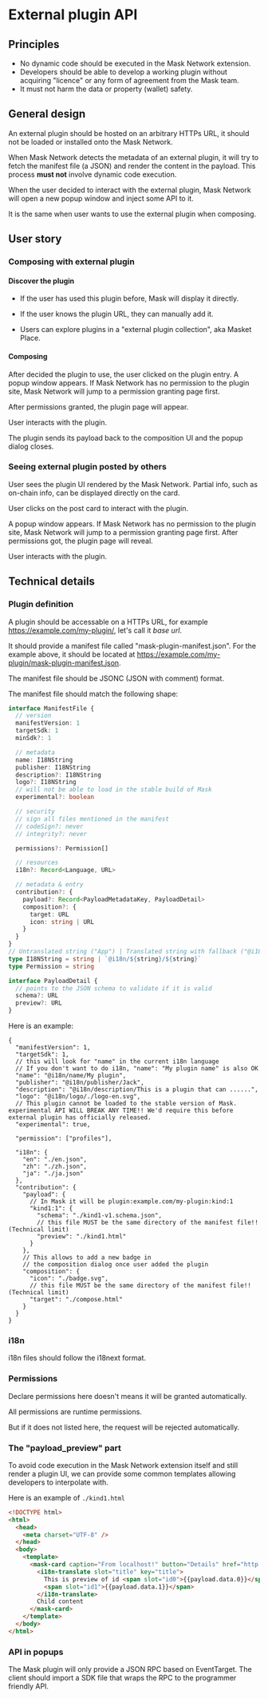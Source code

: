 # External plugin API

## Principles

- No dynamic code should be executed in the Mask Network extension.
- Developers should be able to develop a working plugin without acquiring "licence" or any form of agreement from the Mask team.
- It must not harm the data or property (wallet) safety.

## General design

An external plugin should be hosted on an arbitrary HTTPs URL, it should not be loaded or installed onto the Mask Network.

When Mask Network detects the metadata of an external plugin, it will try to fetch the manifest file (a JSON) and render the content in the payload.
This process **must not** involve dynamic code execution.

When the user decided to interact with the external plugin,
Mask Network will open a new popup window and inject some API to it.

It is the same when user wants to use the external plugin when composing.

## User story

### Composing with external plugin

#### Discover the plugin

- If the user has used this plugin before, Mask will display it directly.

- If the user knows the plugin URL, they can manually add it.

- Users can explore plugins in a "external plugin collection", aka Masket Place.

#### Composing

After decided the plugin to use, the user clicked on the plugin entry.
A popup window appears.
If Mask Network has no permission to the plugin site,
Mask Network will jump to a permission granting page first.

After permissions granted, the plugin page will appear.

User interacts with the plugin.

The plugin sends its payload back to the composition UI and the popup dialog closes.

### Seeing external plugin posted by others

User sees the plugin UI rendered by the Mask Network. Partial info, such as on-chain info, can be displayed directly on the card.

User clicks on the post card to interact with the plugin.

A popup window appears.
If Mask Network has no permission to the plugin site,
Mask Network will jump to a permission granting page first.
After permissions got, the plugin page will reveal.

User interacts with the plugin.

## Technical details

### Plugin definition

A plugin should be accessable on a HTTPs URL, for example <https://example.com/my-plugin/>, let's call it _base url_.

It should provide a manifest file called "mask-plugin-manifest.json".
For the example above, it should be located at <https://example.com/my-plugin/mask-plugin-manifest.json>.

The manifest file should be JSONC (JSON with comment) format.

The manifest file should match the following shape:

```typescript
interface ManifestFile {
  // version
  manifestVersion: 1
  targetSdk: 1
  minSdk?: 1

  // metadata
  name: I18NString
  publisher: I18NString
  description?: I18NString
  logo?: I18NString
  // will not be able to load in the stable build of Mask
  experimental?: boolean

  // security
  // sign all files mentioned in the manifest
  // codeSign?: never
  // integrity?: never

  permissions?: Permission[]

  // resources
  i18n?: Record<Language, URL>

  // metadata & entry
  contribution?: {
    payload?: Record<PayloadMetadataKey, PayloadDetail>
    composition?: {
      target: URL
      icon: string | URL
    }
  }
}
// Untranslated string ("App") | Translated string with fallback ("@i18n/welcome/Bonjure")
type I18NString = string | `@i18n/${string}/${string}`
type Permission = string

interface PayloadDetail {
  // points to the JSON schema to validate if it is valid
  schema?: URL
  preview?: URL
}
```

Here is an example:

```jsonc
{
  "manifestVersion": 1,
  "targetSdk": 1,
  // this will look for "name" in the current i18n language
  // If you don't want to do i18n, "name": "My plugin name" is also OK
  "name": "@i18n/name/My plugin",
  "publisher": "@i18n/publisher/Jack",
  "description": "@i18n/description/This is a plugin that can ......",
  "logo": "@i18n/logo/./logo-en.svg",
  // This plugin cannot be loaded to the stable version of Mask. experimental API WILL BREAK ANY TIME!! We'd require this before external plugin has officially released.
  "experimental": true,

  "permission": ["profiles"],

  "i18n": {
    "en": "./en.json",
    "zh": "./zh.json",
    "ja": "./ja.json"
  },
  "contribution": {
    "payload": {
      // In Mask it will be plugin:example.com/my-plugin:kind:1
      "kind1:1": {
        "schema": "./kind1-v1.schema.json",
        // this file MUST be the same directory of the manifest file!! (Technical limit)
        "preview": "./kind1.html"
      }
    },
    // This allows to add a new badge in
    // the composition dialog once user added the plugin
    "composition": {
      "icon": "./badge.svg",
      // this file MUST be the same directory of the manifest file!! (Technical limit)
      "target": "./compose.html"
    }
  }
}
```

### i18n

i18n files should follow the i18next format.

### Permissions

Declare permissions here doesn't means it will be granted automatically.

All permissions are runtime permissions.

But if it does not listed here, the request will be rejected automatically.

### The "payload_preview" part

To avoid code execution in the Mask Network extension itself and still render a plugin UI,
we can provide some common templates allowing developers to interpolate with.

Here is an example of `./kind1.html`

```html
<!DOCTYPE html>
<html>
  <head>
    <meta charset="UTF-8" />
  </head>
  <body>
    <template>
      <mask-card caption="From localhost!" button="Details" href="http://localhost:4242/entry?id={{payload.data.0}}">
        <i18n-translate slot="title" key="title">
          This is preview of id <span slot="id0">{{payload.data.0}}</span> and
          <span slot="id1">{{payload.data.1}}</span>
        </i18n-translate>
        Child content
      </mask-card>
    </template>
  </body>
</html>
```

### API in popups

The Mask plugin will only provide a JSON RPC based on EventTarget. The client should import a SDK file that wraps the RPC to the programmer friendly API.
